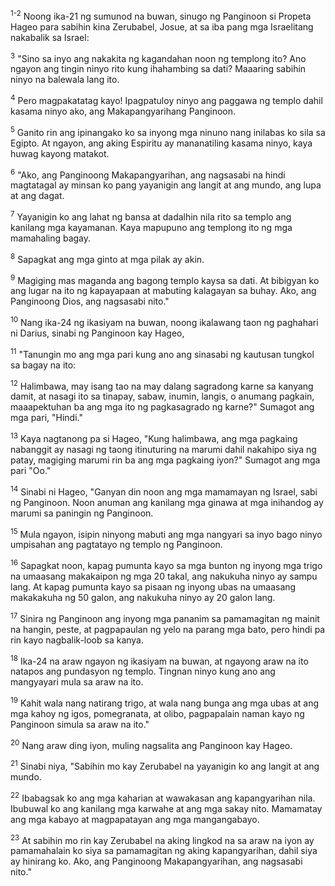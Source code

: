 <sup>1-2</sup>
Noong ika-21 ng sumunod na buwan, sinugo ng Panginoon si Propeta Hageo para sabihin kina Zerubabel, Josue, at sa iba pang mga Israelitang nakabalik sa Israel: 

<sup>3</sup>
"Sino sa inyo ang nakakita ng kagandahan noon ng templong ito? Ano ngayon ang tingin ninyo rito kung ihahambing sa dati? Maaaring sabihin ninyo na balewala lang ito. 

<sup>4</sup>
Pero magpakatatag kayo! Ipagpatuloy ninyo ang paggawa ng templo dahil kasama ninyo ako, ang Makapangyarihang Panginoon. 

<sup>5</sup>
Ganito rin ang ipinangako ko sa inyong mga ninuno nang inilabas ko sila sa Egipto. At ngayon, ang aking Espiritu ay mananatiling kasama ninyo, kaya huwag kayong matakot. 

<sup>6</sup>
"Ako, ang Panginoong Makapangyarihan, ang nagsasabi na hindi magtatagal ay minsan ko pang yayanigin ang langit at ang mundo, ang lupa at ang dagat. 

<sup>7</sup>
Yayanigin ko ang lahat ng bansa at dadalhin nila rito sa templo ang kanilang mga kayamanan. Kaya mapupuno ang templong ito ng mga mamahaling bagay. 

<sup>8</sup>
Sapagkat ang mga ginto at mga pilak ay akin. 

<sup>9</sup>
Magiging mas maganda ang bagong templo kaysa sa dati. At bibigyan ko ang lugar na ito ng kapayapaan at mabuting kalagayan sa buhay. Ako, ang Panginoong Dios, ang nagsasabi nito." 

<sup>10</sup>
Nang ika-24 ng ikasiyam na buwan, noong ikalawang taon ng paghahari ni Darius, sinabi ng Panginoon kay Hageo, 

<sup>11</sup>
"Tanungin mo ang mga pari kung ano ang sinasabi ng kautusan tungkol sa bagay na ito: 

<sup>12</sup>
Halimbawa, may isang tao na may dalang sagradong karne sa kanyang damit, at nasagi ito sa tinapay, sabaw, inumin, langis, o anumang pagkain, maaapektuhan ba ang mga ito ng pagkasagrado ng karne?" Sumagot ang mga pari, "Hindi." 

<sup>13</sup>
Kaya nagtanong pa si Hageo, "Kung halimbawa, ang mga pagkaing nabanggit ay nasagi ng taong itinuturing na marumi dahil nakahipo siya ng patay, magiging marumi rin ba ang mga pagkaing iyon?" Sumagot ang mga pari "Oo." 

<sup>14</sup>
Sinabi ni Hageo, "Ganyan din noon ang mga mamamayan ng Israel, sabi ng Panginoon. Noon anuman ang kanilang mga ginawa at mga inihandog ay marumi sa paningin ng Panginoon. 

<sup>15</sup>
Mula ngayon, isipin ninyong mabuti ang mga nangyari sa inyo bago ninyo umpisahan ang pagtatayo ng templo ng Panginoon. 

<sup>16</sup>
Sapagkat noon, kapag pumunta kayo sa mga bunton ng inyong mga trigo na umaasang makakaipon ng mga 20 takal, ang nakukuha ninyo ay sampu lang. At kapag pumunta kayo sa pisaan ng inyong ubas na umaasang makakakuha ng 50 galon, ang nakukuha ninyo ay 20 galon lang. 

<sup>17</sup>
Sinira ng Panginoon ang inyong mga pananim sa pamamagitan ng mainit na hangin, peste, at pagpapaulan ng yelo na parang mga bato, pero hindi pa rin kayo nagbalik-loob sa kanya. 

<sup>18</sup>
Ika-24 na araw ngayon ng ikasiyam na buwan, at ngayong araw na ito natapos ang pundasyon ng templo. Tingnan ninyo kung ano ang mangyayari mula sa araw na ito. 

<sup>19</sup>
Kahit wala nang natirang trigo, at wala nang bunga ang mga ubas at ang mga kahoy ng igos, pomegranata, at olibo, pagpapalain naman kayo ng Panginoon simula sa araw na ito." 

<sup>20</sup>
Nang araw ding iyon, muling nagsalita ang Panginoon kay Hageo. 

<sup>21</sup>
Sinabi niya, "Sabihin mo kay Zerubabel na yayanigin ko ang langit at ang mundo. 

<sup>22</sup>
Ibabagsak ko ang mga kaharian at wawakasan ang kapangyarihan nila. Ibubuwal ko ang kanilang mga karwahe at ang mga sakay nito. Mamamatay ang mga kabayo at magpapatayan ang mga mangangabayo. 

<sup>23</sup>
At sabihin mo rin kay Zerubabel na aking lingkod na sa araw na iyon ay pamamahalain ko siya sa pamamagitan ng aking kapangyarihan, dahil siya ay hinirang ko. Ako, ang Panginoong Makapangyarihan, ang nagsasabi nito."